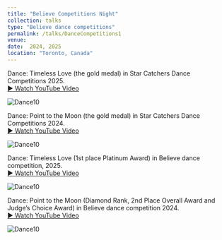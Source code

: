 ```yaml
---
title: "Believe Competitions Night"
collection: talks
type: "Believe dance competitions"
permalink: /talks/DanceCompetitions1
venue: 
date:  2024, 2025
location: "Toronto, Canada"
---
```


Dance: Timeless Love (the gold medal) in Star Catchers Dance Competitions 2025.  
<a href="https://youtu.be/isbpR2lO6R4" target="_blank">▶️ Watch YouTube Video</a>

![Dance10](https://tiffanyjtfu.github.io/TiffanyFu/images/dancetimelessloveb1.JPG)

Dance: Point to the Moon (the gold medal) in Star Catchers Dance Competitions 2024.  
[▶️ Watch YouTube Video](https://www.youtube.com/watch?v=DYptgVvkVLQ&list=RDDYptgVvkVLQ&start_radio=1)

![Dance10](https://tiffanyjtfu.github.io/TiffanyFu/images/dancepointingtothemoons.PNG)

Dance: Timeless Love (1st place Platinum Award) in Believe dance competition, 2025.  
[▶️ Watch YouTube Video](https://www.youtube.com/watch?v=DYptgVvkVLQ&list=RDDYptgVvkVLQ&start_radio=1)

![Dance10](https://tiffanyjtfu.github.io/TiffanyFu/images/dancetimelesslovewb.PNG)

Dance: Point to the Moon (Diamond Rank, 2nd Place Overall Award and Judge’s Choice Award) in Believe dance competition 2024.  
[▶️ Watch YouTube Video](https://www.youtube.com/watch?v=DYptgVvkVLQ&list=RDDYptgVvkVLQ&start_radio=1)

![Dance10](https://tiffanyjtfu.github.io/TiffanyFu/images/dancepointingtothemoonb.PNG)



